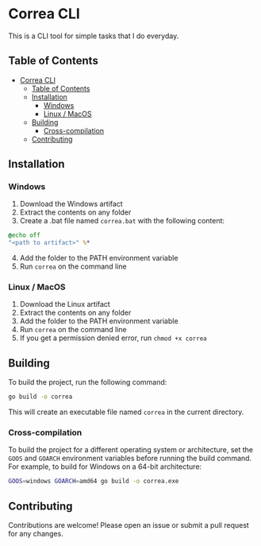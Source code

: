 # Correa CLI

This is a CLI tool for simple tasks that I do everyday.

## Table of Contents

- [Correa CLI](#correa-cli)
  - [Table of Contents](#table-of-contents)
  - [Installation](#installation)
    - [Windows](#windows)
    - [Linux / MacOS](#linux--macos)
  - [Building](#building)
    - [Cross-compilation](#cross-compilation)
  - [Contributing](#contributing)

## Installation

### Windows

1. Download the Windows artifact
2. Extract the contents on any folder
3. Create a .bat file named `correa.bat` with the following content:

```bat
@echo off
"<path to artifact>" %*
```

4. Add the folder to the PATH environment variable
5. Run `correa` on the command line

### Linux / MacOS

1. Download the Linux artifact
2. Extract the contents on any folder
3. Add the folder to the PATH environment variable
4. Run `correa` on the command line
5. If you get a permission denied error, run `chmod +x correa`

## Building

To build the project, run the following command:

```sh
go build -o correa
```

This will create an executable file named `correa` in the current directory.

### Cross-compilation

To build the project for a different operating system or architecture, set the `GOOS` and `GOARCH` environment variables before running the build command. For example, to build for Windows on a 64-bit architecture:

```sh
GOOS=windows GOARCH=amd64 go build -o correa.exe
```

## Contributing

Contributions are welcome! Please open an issue or submit a pull request for any changes.